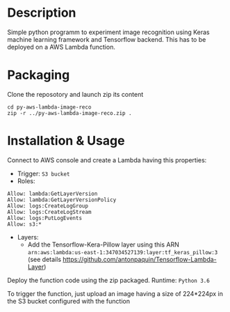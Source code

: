# Description

Simple python programm to experiment image recognition using Keras machine learning framework and Tensorflow backend.
This has to be deployed on a AWS Lambda function.

# Packaging

Clone the reposotory and launch zip its content
```
cd py-aws-lambda-image-reco
zip -r ../py-aws-lambda-image-reco.zip .
```

# Installation & Usage 

Connect to AWS console and create a Lambda having this properties:
   - Trigger: `S3 bucket`
   - Roles:
```
Allow: lambda:GetLayerVersion
Allow: lambda:GetLayerVersionPolicy 
Allow: logs:CreateLogGroup
Allow: logs:CreateLogStream
Allow: logs:PutLogEvents
Allow: s3:*
```
   - Layers:
     - Add the Tensorflow-Kera-Pillow layer using this ARN `arn:aws:lambda:us-east-1:347034527139:layer:tf_keras_pillow:3` 
        (see details https://github.com/antonpaquin/Tensorflow-Lambda-Layer)

Deploy the function code using the zip packaged. Runtime: `Python 3.6`

To trigger the function, just upload an image having a size of 224*224px in the S3 bucket configured with the function